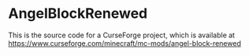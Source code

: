 # AngelBlockRenewed
This is the source code for a CurseForge project, which is available at https://www.curseforge.com/minecraft/mc-mods/angel-block-renewed
